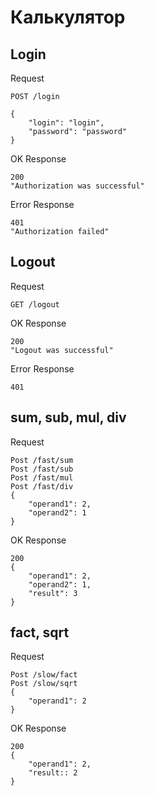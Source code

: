 # Калькулятор
## Login
Request
```
POST /login

{
    "login": "login",
    "password": "password"
}
```
OK Response
```
200
"Authorization was successful"
```
Error Response

```
401
"Authorization failed"
```

## Logout
Request
```
GET /logout
```
OK Response
```
200
"Logout was successful"
```
Error Response
```
401
```

## sum, sub, mul, div

Request
```
Post /fast/sum
Post /fast/sub
Post /fast/mul
Post /fast/div
{
    "operand1": 2,
    "operand2": 1
}
```
OK Response
```
200
{
    "operand1": 2,
    "operand2": 1,
    "result": 3
}
```

## fact, sqrt

Request
```
Post /slow/fact
Post /slow/sqrt
{
    "operand1": 2
}
```
OK Response
```
200
{
    "operand1": 2,
    "result:: 2
}
```